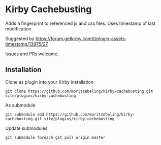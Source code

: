 # Kirby Cachebusting

Adds a fingerprint to referenced js and css files. Uses timestamp of last modification.

Suggested by https://forum.getkirby.com/t/plugin-assets-timestamp/13975/27

Issues and PRs welcome.

## Installation

Clone as plugin into your Kirby installation
```
git clone https://github.com/moritzebeling/kirby-cachebusting.git site/plugins/kirby-cachebusting
```
As submodule
```
git submodule add https://github.com/moritzebeling/kirby-cachebusting.git site/plugins/kirby-cachebusting
```
Update submodules
```
git submodule foreach git pull origin master
```
